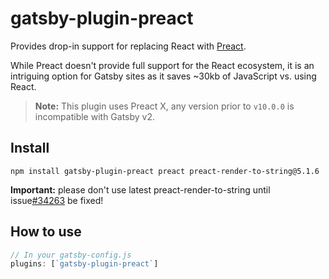 # gatsby-plugin-preact

Provides drop-in support for replacing React with [Preact](https://preactjs.com/).

While Preact doesn't provide full support for the React ecosystem, it is an
intriguing option for Gatsby sites as it saves ~30kb of JavaScript vs. using
React.

> **Note:** This plugin uses Preact X, any version prior to `v10.0.0` is incompatible with Gatsby v2.

## Install

`npm install gatsby-plugin-preact preact preact-render-to-string@5.1.6`

**Important:** please don't use latest preact-render-to-string until issue[#34263](https://github.com/gatsbyjs/gatsby/issues/34263) be fixed!

## How to use

```javascript
// In your gatsby-config.js
plugins: [`gatsby-plugin-preact`]
```
